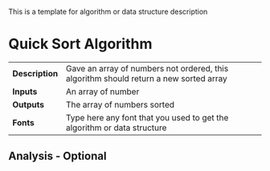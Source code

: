 This is a template for algorithm or data structure description

# Quick Sort Algorithm

|   |   |
|---|---|
| **Description** | Gave an array of numbers not ordered, this algorithm should return a new sorted array |
| **Inputs** | An array of number |
| **Outputs** | The array of numbers sorted |
| **Fonts** | Type here any font that you used to get the algorithm or data structure |

## Analysis - Optional
